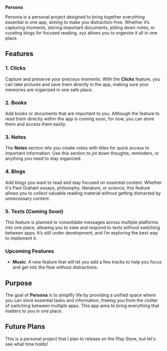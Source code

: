 **Persona**

Persona is a personal project designed to bring together everything essential in one app, aiming to make you distraction-free. Whether it’s capturing moments, storing important documents, jotting down notes, or curating blogs for focused reading, xyz allows you to organize it all in one place.

## Features

### 1. Clicks
Capture and preserve your precious moments. With the **Clicks** feature, you can take pictures and save them directly in the app, making sure your memories are organized in one safe place.

### 2. Books
Add books or documents that are important to you. Although the feature to read them directly within the app is coming soon, for now, you can store them and access them easily.

### 3. Notes
The **Notes** section lets you create notes with titles for quick access to important information. Use this section to jot down thoughts, reminders, or anything you need to stay organized.

### 4. Blogs
Add blogs you want to read and stay focused on essential content. Whether it's Paul Graham essays, philosophy, literature, or science, this feature allows you to collect valuable reading material without getting distracted by unnecessary content.

### 5. Texts (Coming Soon)
This feature is planned to consolidate messages across multiple platforms into one place, allowing you to view and respond to texts without switching between apps. It’s still under development, and I’m exploring the best way to implement it.

### Upcoming Features
- **Music**: A new feature that will let you add a few tracks to help you focus and get into the flow without distractions.

## Purpose
The goal of **Persona** is to simplify life by providing a unified space where you can store essential tasks and information, freeing you from the clutter of switching between multiple apps. This app aims to bring everything that matters to you in one place.

## Future Plans
This is a personal project that I plan to release on the Play Store, but let's see what time holds!
